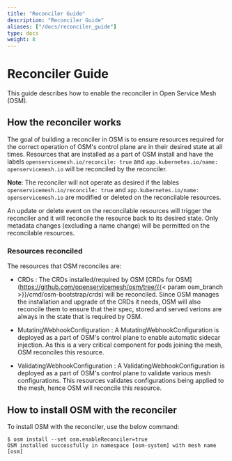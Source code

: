 ```yaml
---
title: "Reconciler Guide"
description: "Reconciler Guide"
aliases: ["/docs/reconciler_guide"]
type: docs
weight: 8
---
```


# Reconciler Guide

This guide describes how to enable the reconciler in Open Service Mesh (OSM).

## How the reconciler works

The goal of building a reconciler in OSM is to ensure resources required for the correct operation of OSM's control plane are in their desired state at all times. Resources that are installed as a part of OSM install and have the labels `openservicemesh.io/reconcile: true` and `app.kubernetes.io/name: openservicemesh.io` will be reconciled by the reconciler.

**Note**: The reconciler will not operate as desired if the lables `openservicemesh.io/reconcile: true` and `app.kubernetes.io/name: openservicemesh.io` are modified or deleted on the reconcilable resources.

An update or delete event on the reconcilable resources will trigger the reconciler and it will reconcile the resource back to its desired state. Only metadata changes (excluding a name change) will be permitted on the reconcilable resources.

### Resources reconciled

The resources that OSM reconciles are:

- CRDs : The CRDs installed/required by OSM [CRDs for OSM](https://github.com/openservicemesh/osm/tree/{{< param osm_branch >}}/cmd/osm-bootstrap/crds) will be reconciled. Since OSM manages the installation and upgrade of the CRDs it needs, OSM will also reconcile them to ensure that their spec, stored and served verions are always in the state that is required by OSM.

- MutatingWebhookConfiguration : A MutatingWebhookConfiguration is deployed as a part of OSM's control plane to enable automatic sidecar injection. As this is a very critical component for pods joining the mesh, OSM reconciles this resource.

- ValidatingWebhookConfiguration : A ValidatingWebhookConfiguration is deployed as a part of OSM's control plane to validate various mesh configurations. This resources validates configurations being applied to the mesh, hence OSM will reconcile this resource.


## How to install OSM with the reconciler

To install OSM with the reconciler, use the below command:

```console
$ osm install --set osm.enableReconciler=true
OSM installed successfully in namespace [osm-system] with mesh name [osm]
```

